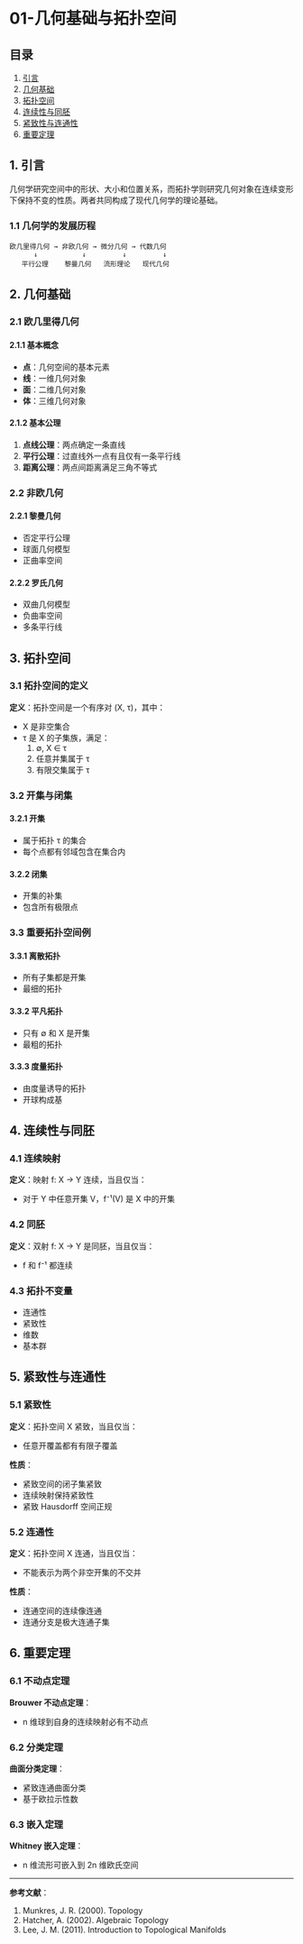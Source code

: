 # 01-几何基础与拓扑空间

## 目录

1. [引言](#1-引言)
2. [几何基础](#2-几何基础)
3. [拓扑空间](#3-拓扑空间)
4. [连续性与同胚](#4-连续性与同胚)
5. [紧致性与连通性](#5-紧致性与连通性)
6. [重要定理](#6-重要定理)

## 1. 引言

几何学研究空间中的形状、大小和位置关系，而拓扑学则研究几何对象在连续变形下保持不变的性质。两者共同构成了现代几何学的理论基础。

### 1.1 几何学的发展历程

```text
欧几里得几何 → 非欧几何 → 微分几何 → 代数几何
      ↓           ↓         ↓         ↓
   平行公理    黎曼几何   流形理论   现代几何
```

## 2. 几何基础

### 2.1 欧几里得几何

#### 2.1.1 基本概念

- **点**：几何空间的基本元素
- **线**：一维几何对象
- **面**：二维几何对象
- **体**：三维几何对象

#### 2.1.2 基本公理

1. **点线公理**：两点确定一条直线
2. **平行公理**：过直线外一点有且仅有一条平行线
3. **距离公理**：两点间距离满足三角不等式

### 2.2 非欧几何

#### 2.2.1 黎曼几何

- 否定平行公理
- 球面几何模型
- 正曲率空间

#### 2.2.2 罗氏几何

- 双曲几何模型
- 负曲率空间
- 多条平行线

## 3. 拓扑空间

### 3.1 拓扑空间的定义

**定义**：拓扑空间是一个有序对 (X, τ)，其中：

- X 是非空集合
- τ 是 X 的子集族，满足：
  1. ∅, X ∈ τ
  2. 任意并集属于 τ
  3. 有限交集属于 τ

### 3.2 开集与闭集

#### 3.2.1 开集

- 属于拓扑 τ 的集合
- 每个点都有邻域包含在集合内

#### 3.2.2 闭集

- 开集的补集
- 包含所有极限点

### 3.3 重要拓扑空间例

#### 3.3.1 离散拓扑

- 所有子集都是开集
- 最细的拓扑

#### 3.3.2 平凡拓扑

- 只有 ∅ 和 X 是开集
- 最粗的拓扑

#### 3.3.3 度量拓扑

- 由度量诱导的拓扑
- 开球构成基

## 4. 连续性与同胚

### 4.1 连续映射

**定义**：映射 f: X → Y 连续，当且仅当：

- 对于 Y 中任意开集 V，f⁻¹(V) 是 X 中的开集

### 4.2 同胚

**定义**：双射 f: X → Y 是同胚，当且仅当：

- f 和 f⁻¹ 都连续

### 4.3 拓扑不变量

- 连通性
- 紧致性
- 维数
- 基本群

## 5. 紧致性与连通性

### 5.1 紧致性

**定义**：拓扑空间 X 紧致，当且仅当：

- 任意开覆盖都有有限子覆盖

**性质**：

- 紧致空间的闭子集紧致
- 连续映射保持紧致性
- 紧致 Hausdorff 空间正规

### 5.2 连通性

**定义**：拓扑空间 X 连通，当且仅当：

- 不能表示为两个非空开集的不交并

**性质**：

- 连通空间的连续像连通
- 连通分支是极大连通子集

## 6. 重要定理

### 6.1 不动点定理

**Brouwer 不动点定理**：

- n 维球到自身的连续映射必有不动点

### 6.2 分类定理

**曲面分类定理**：

- 紧致连通曲面分类
- 基于欧拉示性数

### 6.3 嵌入定理

**Whitney 嵌入定理**：

- n 维流形可嵌入到 2n 维欧氏空间

---

**参考文献**：

1. Munkres, J. R. (2000). Topology
2. Hatcher, A. (2002). Algebraic Topology
3. Lee, J. M. (2011). Introduction to Topological Manifolds

